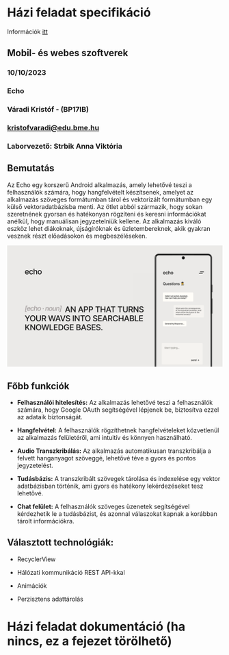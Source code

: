 # Házi feladat specifikáció

Információk [itt](https://viauac00.github.io/laborok/hf)

## Mobil- és webes szoftverek

### 10/10/2023

### Echo

### Váradi Kristóf - (BP17IB)

### kristofvaradi@edu.bme.hu

### Laborvezető: Strbik Anna Viktória

## Bemutatás

Az Echo egy korszerű Android alkalmazás, amely lehetővé teszi a felhasználók számára, hogy hangfelvételt készítsenek, amelyet az alkalmazás szöveges formátumban tárol és vektorizált formátumban egy külső vektoradatbázisba menti. Az ötlet abból származik, hogy sokan szeretnének gyorsan és hatékonyan rögzíteni és keresni információkat anélkül, hogy manuálisan jegyzetelniük kellene. Az alkalmazás kiváló eszköz lehet diákoknak, újságíróknak és üzletembereknek, akik gyakran vesznek részt előadásokon és megbeszéléseken.

![Cover](assets/Cover.png)

## Főbb funkciók

- **Felhasználói hitelesítés:** Az alkalmazás lehetővé teszi a felhasználók számára, hogy Google OAuth segítségével lépjenek be, biztosítva ezzel az adataik biztonságát.

- **Hangfelvétel:** A felhasználók rögzíthetnek hangfelvételeket közvetlenül az alkalmazás felületéről, ami intuitív és könnyen használható.

- **Audio Transzkribálás:** Az alkalmazás automatikusan transzkribálja a felvett hanganyagot szöveggé, lehetővé téve a gyors és pontos jegyzetelést.

- **Tudásbázis:** A transzkribált szövegek tárolása és indexelése egy vektor adatbázisban történik, ami gyors és hatékony lekérdezéseket tesz lehetővé.

- **Chat felület:** A felhasználók szöveges üzenetek segítségével kérdezhetik le a tudásbázist, és azonnal válaszokat kapnak a korábban tárolt információkra.

## Választott technológiák:

- RecyclerView

- Hálózati kommunikáció REST API-kkal

- Animációk

- Perzisztens adattárolás

# Házi feladat dokumentáció (ha nincs, ez a fejezet törölhető)
